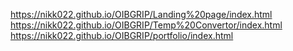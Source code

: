  https://nikk022.github.io/OIBGRIP/Landing%20page/index.html
 https://nikk022.github.io/OIBGRIP/Temp%20Convertor/index.html
 https://nikk022.github.io/OIBGRIP/portfolio/index.html
